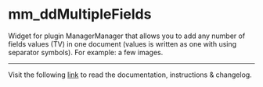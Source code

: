 # mm_ddMultipleFields

Widget for plugin ManagerManager that allows you to add any number of fields values (TV) in one document (values is written as one with using separator symbols). For example: a few images.
___
Visit the following [link](http://code.divandesign.biz/modx/mm_ddmultiplefields) to read the documentation, instructions & changelog.